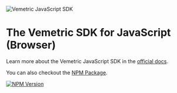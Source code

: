 ![Vemetric JavaScript SDK](https://github.com/user-attachments/assets/8223fcb0-ec16-444e-a4a3-5fb08b40f0dd)

# The Vemetric SDK for JavaScript (Browser)

Learn more about the Vemetric JavaScript SDK in the [official docs](https://vemetric.com/docs/sdks/javascript).

You can also checkout the [NPM Package](https://www.npmjs.com/package/@vemetric/web).

[![NPM Version](https://img.shields.io/npm/v/%40vemetric%2Fweb)](https://www.npmjs.com/package/@vemetric/web)
